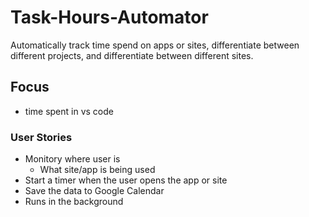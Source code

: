 # Task-Hours-Automator
Automatically track time spend on apps or sites, differentiate between different projects, and differentiate between different sites.

## Focus
* time spent in vs code

### User Stories
* Monitory where user is 
    * What site/app is being used 
* Start a timer when the user opens the app or site 
* Save the data to Google Calendar 
* Runs in the background
